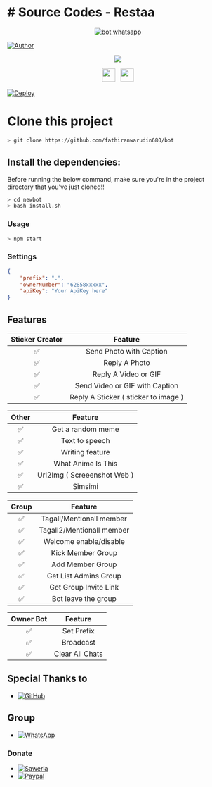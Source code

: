 # # Source Codes - Restaa
<p align="center">
<a href="#"><img title="bot whatsapp" src="https://telegra.ph/file/91b3b66c940d944f742fe.jpg?colorA=%23ff0000&colorB=%23017e40&style=for-the-badge"></a>
</p> 
<a href="https://github.com/Restaa"><img title="Author" src="https://img.shields.io/badge/Author-Fathir-orange.svg?style=for-the-badge&logo=github"></a>
</p>
<p align="center">
<a href="https://github.com/"><img titlefathiranwarudin680="Followers" src="https://img.shields.io/github/followers/zeeoneofc?color=red&style=flat-square"></a>
</p>
<p align='center'>
   <a href="https://wa.me/message/6AUBQVKBLNQ7N1"><img height="30" src="https://c.top4top.io/p_1837yybbf0.jpeg"></a>&nbsp;&nbsp;
   <a href="https://instagram.com/zyystore_"><img height="30" src="https://raw.githubusercontent.com/TobyG74/TobyG74/main/instagram.jpg"></a>



[![Deploy](https://www.herokucdn.com/deploy/button.svg)](https://heroku.com/deploy)



# Clone this project

```bash
> git clone https://github.com/fathiranwarudin680/bot
```

## Install the dependencies:
Before running the below command, make sure you're in the project directory that
you've just cloned!!

```bash
> cd newbot
> bash install.sh
```

### Usage
```bash
> npm start
```

### Settings
```json
{
	"prefix": ".",
	"ownerNumber": "62858xxxxx",
	"apiKey": "Your ApiKey here"
}
```

## Features

| Sticker Creator |                Feature           |
| :-----------: | :--------------------------------: |
|       ✅       | Send Photo with Caption          |
|       ✅       | Reply A Photo                    |
|       ✅       | Reply A Video or GIF             |
|       ✅       | Send Video or GIF with Caption   |
|       ✅       | Reply A Sticker ( sticker to image ) |

| Other  |                     Feature                     |
| :------------: | :---------------------------------------------: |
|       ✅        |   Get a random meme             |
|       ✅        |   Text to speech                |
|       ✅        |   Writing feature 				|
|       ✅        |   What Anime Is This 			|
|       ✅        |   Url2Img ( Screeenshot Web )   |
|       ✅        |   Simsimi		            |

| Group  |                     Feature               |
| :-----------: | :--------------------------------: |
|       ✅        |   Tagall/Mentionall member       |
|       ✅        |   Tagall2/Mentionall member      |
|       ✅        |   Welcome enable/disable         |
|       ✅        |   Kick Member Group	             |
|       ✅        |   Add Member Group	             |
|       ✅        |   Get List Admins Group          |
|       ✅        |   Get Group Invite Link          |
|       ✅        |   Bot leave the group            |

| Owner Bot  |                     Feature           |
| :-----------: | :--------------------------------: |
|       ✅        |   Set Prefix                     |
|       ✅        |   Broadcast                      |
|       ✅        |   Clear All Chats                |

## Special Thanks to
* <a href="https://github.com/adiwajshing/Baileys"><img alt="GitHub" src="https://img.shields.io/badge/adiwajshing/Baileys%20-%23121011.svg?&style=for-the-badge&logo=github&logoColor=white"/></a>

## Group
* <a href="https://chat.whatsapp.com/HdLHeP05ATVBcKm1zi9b8h"><img alt="WhatsApp" src="https://img.shields.io/badge/WhatsApp%20Group-25D366?style=for-the-badge&logo=whatsapp&logoColor=white"/></a>

### Donate
* <a href="https://saweria.co/donate/restafvnky"><img alt="Saweria" src="https://img.shields.io/badge/Saweria-F16061?style=for-the-badge&logo=ko-fi&logoColor=white" /></a>
* <a href="https://paypal.me/lrf-bot"><img alt="Paypal" src="https://img.shields.io/badge/PayPal-00457C?style=for-the-badge&logo=paypal&logoColor=white" /></a>

